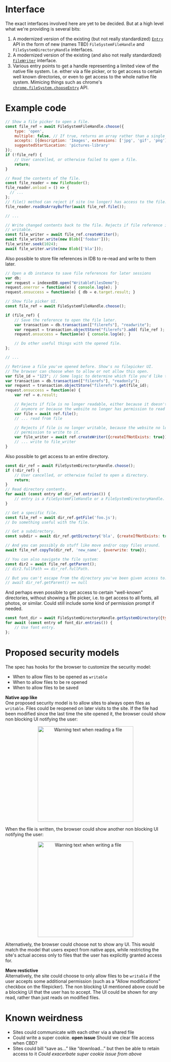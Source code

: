 # Interface
The exact interfaces involved here are yet to be decided. But at a high level
what we're providing is several bits:

1. A modernized version of the existing (but not really standardized)
   [`Entry`](https://www.w3.org/TR/2012/WD-file-system-api-20120417/#idl-def-Entry)
   API in the form of new (names TBD) `FileSystemFileHandle` and
   `FileSystemDirectoryHandle` interfaces.
2. A modernized version of the existing (and also not really standardized)
   [`FileWriter`](https://dev.w3.org/2009/dap/file-system/file-writer.html#the-filewriter-interface)
   interface.
3. Various entry points to get a handle representing a limited view of the
   native file system. I.e. either via a file picker, or to get access to
   certain well known directories, or even to get access to the whole native
   file system. Mimicing things such as chrome's
   [`chrome.fileSystem.chooseEntry`](https://developer.chrome.com/apps/fileSystem#method-chooseEntry) API.


# Example code

```javascript
// Show a file picker to open a file.
const file_ref = await FileSystemFileHandle.choose({
    type: 'open',
    multiple: false, // If true, returns an array rather than a single handle.
    accepts: [{description: 'Images', extensions: ['jpg', 'gif', 'png']}],
    suggestedStartLocation: 'pictures-library'
});
if (!file_ref) {
    // User cancelled, or otherwise failed to open a file.
    return;
}

// Read the contents of the file.
const file_reader = new FileReader();
file_reader.onload = () => {
  // ...
};
// file() method can reject if site (no longer) has access to the file.
file_reader.readAsArrayBuffer(await file_ref.file());

// ...

// Write changed contents back to the file. Rejects if file reference is not
// writable.
const file_writer = await file_ref.createWriter();
await file_writer.write(new Blob(['foobar']));
file_writer.seek(1024);
await file_writer.write(new Blob(['bla']));
```

Also possible to store file references in IDB to re-read and write to them later.

```javascript
// Open a db instance to save file references for later sessions
var db;
var request = indexedDB.open("WritableFilesDemo");
request.onerror = function(e) { console.log(e); }
request.onsuccess = function(e) { db = e.target.result; }

// Show file picker UI.
const file_ref = await FileSystemFileHandle.choose();

if (file_ref) {
    // Save the reference to open the file later.
    var transaction = db.transaction(["filerefs"], "readwrite");
    var request = transaction.objectStore("filerefs").add( file_ref );
    request.onsuccess = function(e) { console.log(e); }

    // Do other useful things with the opened file.
};

// ...

// Retrieve a file you've opened before. Show's no filepicker UI.
// The browser can choose when to allow or not allow this open.
var file_id = "123"; // Some logic to determine which file you'd like to open
var transaction = db.transaction(["filerefs"], "readonly");
var request = transaction.objectStore("filerefs").get(file_id);
request.onsuccess = function(e) {
    var ref = e.result;

    // Rejects if file is no longer readable, either because it doesn't exist
    // anymore or because the website no longer has permission to read it.
    var file = await ref.file();
    // ... read from file

    // Rejects if file is no longer writable, because the website no longer has
    // permission to write to it.
    var file_writer = await ref.createWriter({createIfNotExists: true});
    // ... write to file_writer
}
```

Also possible to get access to an entire directory.

```javascript
const dir_ref = await FileSystemDirectoryHandle.choose();
if (!dir_ref) {
    // User cancelled, or otherwise failed to open a directory.
    return;
}
// Read directory contents.
for await (const entry of dir_ref.entries()) {
    // entry is a FileSystemFileHandle or a FileSystemDirectoryHandle.
}

// Get a specific file.
const file_ref = await dir_ref.getFile('foo.js');
// Do something useful with the file.

// Get a subdirectory.
const subdir = await dir_ref.getDirectory('bla', {createIfNotExists: true});

// And you can possibly do stuff like move and/or copy files around.
await file_ref.copyTo(dir_ref, 'new_name', {overwrite: true});

// You can also navigate the file system:
const dir2 = await file_ref.getParent();
// dir2.fullPath == dir_ref.fullPath.

// But you can't escape from the directory you've been given access to.
// await dir_ref.getParent() == null
```

And perhaps even possible to get access to certain "well-known" directories,
without showing a file picker, i.e. to get access to all fonts, all photos, or
similar. Could still include some kind of permission prompt if needed.

```javascript
const font_dir = await FileSystemDirectoryHandle.getSystemDirectory({type: 'fonts'});
for await (const entry of font_dir.entries()) {
    // Use font entry.
};
```

# Proposed security models
The spec has hooks for the browser to customize the security model:

- When to allow files to be opened as `writable`
- When to allow files to be re opened
- When to allow files to be saved

__Native app like__<br>
One proposed security model is to allow sites to always open files as `writable`. Files could be reopened on later visits to the site. If the file had been modified since the last time the site opened it, the browser could show non blocking UI notifying the user:

<div align="center">
    <img src="img/read-warning.png" alt="Warning text when reading a file" width="300px"></img>
</div>

When the file is written, the browser could show another non blocking UI notifying the user:

<div align="center">
    <img src="img/write-warning.png" alt="Warning text when writing a file" width="300px"></img>
</div>

Alternatively, the browser could choose not to show any UI. This would match the model that users expect from native apps, while restricting the site's actual access only to files that the user has explicitly granted access for.

__More restictive__<br>
Alternatively, the site could choose to only allow files to be `writable` if the user accepts some additional permission (such as a "Allow modifications" checkbox on the filepicker). The non blocking UI mentioned above could be a blocking UI that the user has to accept. The UI could be shown for *any* read, rather than just reads on modified files.

# Known weirdness
- Sites could communicate with each other via a shared file
- Could write a super cookie. __open issue__ Should we clear file access when CBD?
- Sites could bill “save as…” like “download…” but then be able to retain access to it *Could exacerbate super cookie issue from above*
